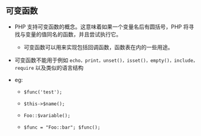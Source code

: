 ## 可变函数
* PHP 支持可变函数的概念。这意味着如果一个变量名后有圆括号，PHP 将寻找与变量的值同名的函数，并且尝试执行它。
    * 可变函数可以用来实现包括回调函数，函数表在内的一些用途。

* 可变函数不能用于例如 `echo，print，unset()，isset()，empty()，include，require` 以及类似的语言结构

* eg:
    * `$func('test');`

    * `$this->$name();`

    * `Foo::$variable();`

    * `$func = "Foo::bar"; $func();`


